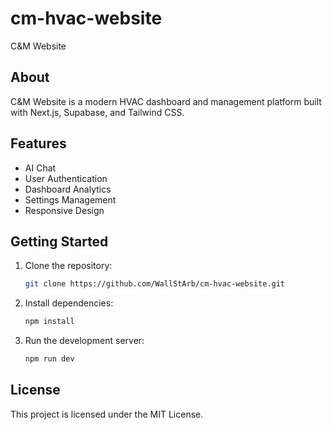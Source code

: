 # cm-hvac-website

C&M Website

## About

C&M Website is a modern HVAC dashboard and management platform built with Next.js, Supabase, and Tailwind CSS.

## Features
- AI Chat
- User Authentication
- Dashboard Analytics
- Settings Management
- Responsive Design

## Getting Started

1. Clone the repository:
   ```bash
   git clone https://github.com/WallStArb/cm-hvac-website.git
   ```
2. Install dependencies:
   ```bash
   npm install
   ```
3. Run the development server:
   ```bash
   npm run dev
   ```

## License

This project is licensed under the MIT License. 